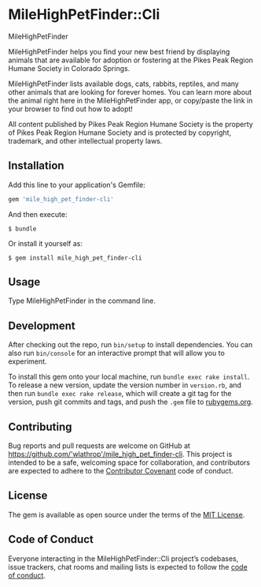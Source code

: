 # MileHighPetFinder::Cli

MileHighPetFinder

MileHighPetFinder helps you find your new best friend by displaying animals that are available for adoption or fostering at the Pikes Peak Region Humane Society in Colorado Springs. 


MileHighPetFinder lists available dogs, cats, rabbits, reptiles, and many other animals that are looking for forever homes. You can learn more about the animal right here in the MileHighPetFinder app, or copy/paste the link in your browser to find out how to adopt!

All content published by Pikes Peak Region Humane Society is the property of Pikes Peak Region Humane Society and is protected by copyright, trademark, and other intellectual property laws.

## Installation

Add this line to your application's Gemfile:

```ruby
gem 'mile_high_pet_finder-cli'
```

And then execute:

    $ bundle

Or install it yourself as:

    $ gem install mile_high_pet_finder-cli

## Usage

Type MileHighPetFinder in the command line.

## Development

After checking out the repo, run `bin/setup` to install dependencies. You can also run `bin/console` for an interactive prompt that will allow you to experiment.

To install this gem onto your local machine, run `bundle exec rake install`. To release a new version, update the version number in `version.rb`, and then run `bundle exec rake release`, which will create a git tag for the version, push git commits and tags, and push the `.gem` file to [rubygems.org](https://rubygems.org).

## Contributing

Bug reports and pull requests are welcome on GitHub at https://github.com/'wlathrop'/mile_high_pet_finder-cli. This project is intended to be a safe, welcoming space for collaboration, and contributors are expected to adhere to the [Contributor Covenant](http://contributor-covenant.org) code of conduct.

## License

The gem is available as open source under the terms of the [MIT License](https://opensource.org/licenses/MIT).

## Code of Conduct

Everyone interacting in the MileHighPetFinder::Cli project’s codebases, issue trackers, chat rooms and mailing lists is expected to follow the [code of conduct](https://github.com/'wlathrop'/mile_high_pet_finder-cli/blob/master/CODE_OF_CONDUCT.md).
